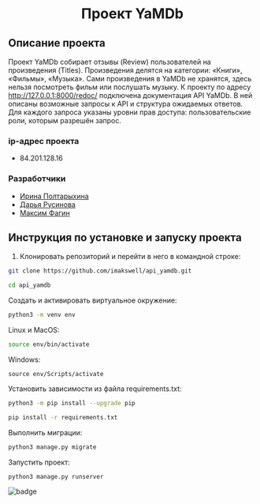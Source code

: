 ## <h1 align="center"> Проект YaMDb </h1>


## Описание проекта

Проект YaMDb собирает отзывы (Review) пользователей на произведения (Titles). Произведения делятся на категории: «Книги», «Фильмы», «Музыка».
Сами произведения в YaMDb не хранятся, здесь нельзя посмотреть фильм или послушать музыку.
К проекту по адресу <http://127.0.0.1:8000/redoc/> подключена документация API YaMDb. В ней описаны возможные запросы к API и структура ожидаемых ответов. Для каждого запроса указаны уровни прав доступа: пользовательские роли, которым разрешён запрос.

### ip-адрес проекта

* 84.201.128.16

### Разработчики
* [Ирина Полтарыхина](https://github.com/IrinaPolt)
* [Дарья Русинова](https://github.com/rusinovada)
* [Максим Фагин](https://github.com/imakswell)

## Инструкция по установке и запуску проекта

1. Клонировать репозиторий и перейти в него в командной строке:

```bash
git clone https://github.com/imakswell/api_yamdb.git
```

```bash
cd api_yamdb
```

Cоздать и активировать виртуальное окружение:

```bash
python3 -m venv env
```
Linux и MacOS:
```bash
source env/bin/activate
```
Windows:
```
source env/Scripts/activate
```
Установить зависимости из файла requirements.txt:

```bash
python3 -m pip install --upgrade pip
```

```bash
pip install -r requirements.txt
```

Выполнить миграции:

```bash
python3 manage.py migrate
```

Запустить проект:

```bash
python3 manage.py runserver
```

![badge](https://github.com/imakswell/yamdb_final/actions/workflows/yamdb_workflow.yml/badge.svg)
